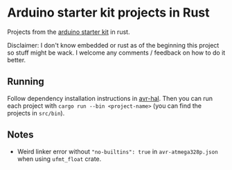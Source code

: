 # Arduino starter kit projects in Rust

Projects from the [arduino starter kit](https://store.arduino.cc/products/arduino-starter-kit-multi-language) in rust.

Disclaimer: I don't know embedded or rust as of the beginning this project so stuff might be wack. I welcome any comments / feedback on how to do it better.

## Running

Follow dependency installation instructions in [avr-hal](https://github.com/Rahix/avr-hal). Then you can run each project with `cargo run --bin <project-name>` (you can find the projects in `src/bin`). 

## Notes

- Weird linker error without `"no-builtins": true` in `avr-atmega328p.json` when using `ufmt_float` crate.
